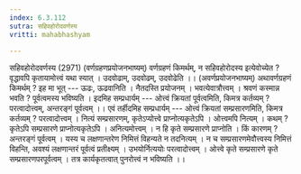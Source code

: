 ```yaml
---
index: 6.3.112
sutra: सहिवहोरोदवर्णस्य
vritti: mahabhashyam

---
```

 सहिवहोरोदवर्णस्य (2971) (वर्णग्रहणप्रयोजनभाष्यम्) वर्णग्रहणं किमर्थम्, न सहिवहोरोदस्य इत्येवोच्येत ? वृद्धावपि कृतायामोत्त्वं यथा स्यात् । उदवोढाम्, उदवोढम्, उदवोढेति ।। (अवर्णप्रयोजनभाष्यम्) अथावर्णग्रहणं किमर्थम् ? इह मा भूत् --- ऊढः, ऊढवानिति । नैतदस्ति प्रयोजनम् । भवत्येवात्रौत्त्वम् । श्रवणं कस्मान्न भवति ? पूर्वत्वमस्य भविष्यति । इदमिह सम्प्रधार्यम् --- ओत्त्वं क्रियतां पूर्वत्वमिति, किमत्र कर्तव्यम् ? परत्वादोत्त्वम्, अन्तरङ्गं पूर्वत्वम् ।। एवं तर्हीदमिह सम्प्रधार्यम् --- ओत्त्वं क्रियतां सम्प्रसारणमिति, किमत्र कर्तव्यम् ? परत्वादोत्त्वम् । नित्यं सम्प्रसारणम्, कृतेऽप्योत्त्वे प्राप्नोत्यकृतेऽपि । ओत्त्वमपि नित्यम् । कथम् ? कृतेऽपि सम्प्रसारणे प्राप्नोत्यकृतेऽपि । अनित्यमोत्त्वम् । न हि कृते सम्प्रसारणे प्राप्नोति । किं कारणम् ? अन्तरङ्गं पूर्वत्वम् । यस्य च लक्षणान्तरेण निमित्तं विहन्यते न तदनित्यम् । न च सम्प्रसारणमेवौत्त्वस्य निमित्तं विहन्ति, अवश्यं लक्षणान्तरं पूर्वत्वं प्रतीक्ष्यम् । उभयोर्नित्ययोः परत्वादोत्त्वम् । ओत्त्वे कृते सम्प्रसारणे कृते सम्प्रसारणपरपूर्वत्वम् । तत्र कार्यकृतत्वात् पुनरोत्त्वं न भविष्यति ।। 